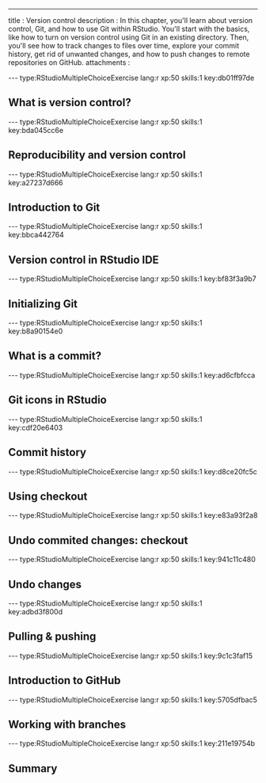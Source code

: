 ---
title       : Version control
description : In this chapter, you'll learn about version control, Git, and how to use Git within RStudio. You'll start with the basics, like how to turn on version control using Git in an existing directory. Then, you'll see how to track changes to files over time, explore your commit history, get rid of unwanted changes, and how to push changes to remote repositories on GitHub.
attachments :


--- type:RStudioMultipleChoiceExercise lang:r xp:50 skills:1 key:db01ff97de
## What is version control?

--- type:RStudioMultipleChoiceExercise lang:r xp:50 skills:1 key:bda045cc6e
## Reproducibility and version control


--- type:RStudioMultipleChoiceExercise lang:r xp:50 skills:1 key:a27237d666
## Introduction to Git


--- type:RStudioMultipleChoiceExercise lang:r xp:50 skills:1 key:bbca442764
## Version control in RStudio IDE


--- type:RStudioMultipleChoiceExercise lang:r xp:50 skills:1 key:bf83f3a9b7
## Initializing Git

--- type:RStudioMultipleChoiceExercise lang:r xp:50 skills:1 key:b8a90154e0
## What is a commit?


--- type:RStudioMultipleChoiceExercise lang:r xp:50 skills:1 key:ad6cfbfcca
## Git icons in RStudio

--- type:RStudioMultipleChoiceExercise lang:r xp:50 skills:1 key:cdf20e6403
## Commit history



--- type:RStudioMultipleChoiceExercise lang:r xp:50 skills:1 key:d8ce20fc5c
## Using checkout

--- type:RStudioMultipleChoiceExercise lang:r xp:50 skills:1 key:e83a93f2a8
## Undo commited changes: checkout


--- type:RStudioMultipleChoiceExercise lang:r xp:50 skills:1 key:941c11c480
## Undo  changes


--- type:RStudioMultipleChoiceExercise lang:r xp:50 skills:1 key:adbd3f800d
## Pulling & pushing

--- type:RStudioMultipleChoiceExercise lang:r xp:50 skills:1 key:9c1c3faf15
## Introduction to GitHub


--- type:RStudioMultipleChoiceExercise lang:r xp:50 skills:1 key:5705dfbac5
## Working with branches

--- type:RStudioMultipleChoiceExercise lang:r xp:50 skills:1 key:211e19754b
## Summary






